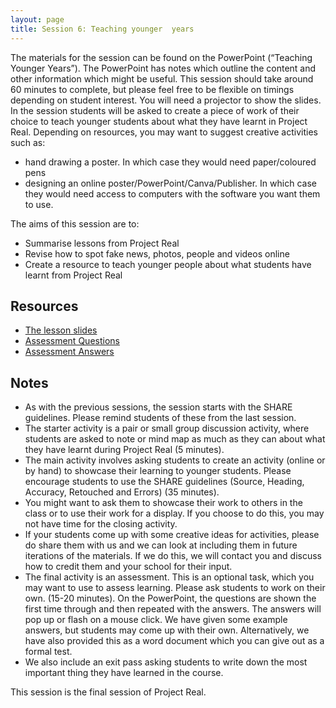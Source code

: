```yaml
--- 
layout: page
title: Session 6: Teaching younger  years
---
```


The materials for the session can be found on the PowerPoint (“Teaching Younger Years”). The PowerPoint has notes which outline the content and other information which might be useful.  This session should take around 60 minutes to complete, but please feel free to be flexible on timings depending on student interest.  You will need a projector to show the slides.  In the session students will be asked to create a piece of work of their choice to teach younger students about what they have learnt in Project Real.  Depending on resources, you may want to suggest creative activities such as:
*	hand drawing a poster.  In which case they would need paper/coloured pens
*	designing an online poster/PowerPoint/Canva/Publisher. In which case they would need access to computers with the software you want them to use.

The aims of this session are to:

*	Summarise lessons from Project Real
*	Revise how to spot fake news, photos, people and videos online
*	Create a resource to teach younger people about what students have learnt from Project Real


## Resources
* [The lesson slides]({{site.baseurl}}/assets/lessons/6.Teaching_younger_years.pptx)
* [Assessment Questions]({{site.baseurl}}/assets/lessons/Quiz_questions.docx)
* [Assessment Answers]({{site.baseurl}}/assets/lessons/Quiz_answers.docx)


## Notes
*	As with the previous sessions, the session starts with the SHARE guidelines.  Please remind students of these from the last session.  
*	The starter activity is a pair or small group discussion activity, where students are asked to note or mind map as much as they can about what they have learnt during Project Real (5 minutes).  
*	The main activity involves asking students to create an activity (online or by hand) to showcase their learning to younger students.  Please encourage students to use the SHARE guidelines (Source, Heading, Accuracy, Retouched and Errors) (35 minutes).
*	You might want to ask them to showcase their work to others in the class or to use their work for a display.  If you choose to do this, you may not have time for the closing activity.  
*	If your students come up with some creative ideas for activities, please do share them with us and we can look at including them in future iterations of the materials. If we do this, we will contact you and discuss how to credit them and your school for their input.
*	The final activity is an assessment. This is an optional task, which you may want to use to assess learning.  Please ask students to work on their own. (15-20 minutes). On the PowerPoint, the questions are shown the first time through and then repeated with the answers.  The answers will pop up or flash on a mouse click.  We have given some example answers, but students may come up with their own.  Alternatively, we have also provided this as a word document which you can give out as a formal test.  
*	We also include an exit pass asking students to write down the most important thing they have learned in the course. 

This session is the final session of Project Real.

